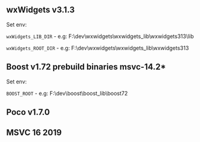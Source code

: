 ## wxWidgets v3.1.3

Set env:

`wxWidgets_LIB_DIR` - e.g: F:\dev\wxwidgets\wxwidgets_lib\wxwidgets313\lib

`wxWidgets_ROOT_DIR` - e.g: F:\dev\wxwidgets\wxwidgets_lib\wxwidgets313

## Boost v1.72 prebuild binaries msvc-14.2*

Set env:

`BOOST_ROOT` - e.g: F:\dev\boost\boost_lib\boost72

## Poco v1.7.0

## MSVC 16 2019
